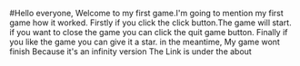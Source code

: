 #Hello everyone, Welcome to my first game.I'm going to mention my first game how it worked. 
Firstly if you click the click button.The game will start.
if you want to close the game you can click the quit game button.
Finally if you like the game you can give it a star.
in the meantime, My game wont finish Because it's an infinity version
The Link is under  the about
